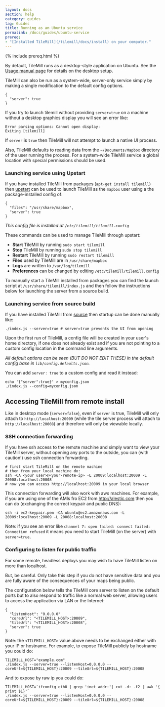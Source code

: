 ```yaml
---
layout: docs
section: help
category: guides
tag: Guides
title: Running as an Ubuntu service
permalink: /docs/guides/ubuntu-service
prereq:
- "[Installed TileMill](/tilemill/docs/install) on your computer."
---
```

{% include prereq.html %}

By default, TileMill runs as a desktop-style application on Ubuntu. See the [Usage manual page](/tilemill/docs/manual/usage/) for details on the desktop setup.

TileMill can also be run as a system-wide, server-only service simply by making a single modification to the default config options.

    {
      "server": true
    }

If you try to launch tilemill without providing `server=true` on a machine without a desktop graphics display you will see an error like:

    Error parsing options: Cannot open display:
    Exiting [tilemill]

If `server` is `true` then TileMill will not attempt to launch a native UI process.

Also, TileMill defaults to reading data from the `~/Documents/Mapbox` directory of the user running the process. For a system-wide TileMill service a global location with special permissions should be used.

### Launching service using Upstart

If you have installed TileMill from packages (`apt-get install tilemill`) then [upstart](http://upstart.ubuntu.com/) can be used to launch TileMill as the `mapbox` user using a the package-installed config of:

    {
      "files": "/usr/share/mapbox",
      "server": true
    }

_This config file is installed at `/etc/tilemill/tilemill.config`_

These commands can be used to manage TileMill through upstart:

- **Start** TileMill by running `sudo start tilemill`
- **Stop** TileMill by running `sudo stop tilemill`
- **Restart** TileMill by running `sudo restart tilemill`
- **Files** used by TileMill are in `/usr/share/mapbox`
- **Logs** are written to `/var/log/tilemill`
- **Preferences** can be changed by editing `/etc/tilemill/tilemill.config`

To manually start a TileMill installed from packages you can find the launch script at `/usr/share/tilemill/index.js` and then follow the instructions below for launching the server from a source build.

### Launching service from source build

If you have installed TileMill from [source](source/) then startup can be done manually like:

    ./index.js --server=true # server=true prevents the UI from opening

Upon the first run of TileMill, a config file will be created in your user's home directory, if one does not already exist and if you are not pointing to a custom config location in the command line arguments.

_All default options can be seen (BUT DO NOT EDIT THESE) in the default config base in `lib/config.defaults.json`._

You can add `server: true` to a custom config and read it instead:

    echo '{"server":true}' > myconfig.json
    ./index.js --config=myconfig.json


## Accessing TileMill from remote install

Like in desktop mode (`server=false`), even if `server` is true, TileMill will only attach to `http://localhost:20009` (while the tile server process will attach to `http://localhost:20008`) and therefore will only be viewable locally.

### SSH connection forwarding

If you have ssh access to the remote machine and simply want to view your TileMill server, without opening any ports to the outside, you can (with caution!) use ssh connection forwarding.

    # first start TileMill on the remote machine
    # then from your local machine do:
    ssh -CA <your user>@<your-remote-ip> -L 20009:localhost:20009 -L 20008:localhost:20008
    # now you can access http://localhost:20009 in your local browser

This connection forwarding will also work with aws machines. For example, if you are using one of the AMIs fro EC2 from http://alestic.com then you can do (exchanging the correct keypair and public DNS):

    ssh -i ec2-keypair.pem -CA ubuntu@ec2.amazonaws.com -L 20009:localhost:20009 -L 20008:localhost:20008

Note: if you see an error like `channel 7: open failed: connect failed: Connection refused` it means you need to start TileMill (on the server) with `server=true`.


### Configuring to listen for public traffic

For some remote, headless deploys you may wish to have TileMill listen on more than localhost.

But, be careful. Only take this step if you do not have sensitive data and you are fully aware of the consequences of your maps being public.

The configuration below tells the TileMill core server to listen on the default ports but to also respond to traffic like a normal web server, allowing users to access the application via LAN or the Internet:

    {
      "listenHost": "0.0.0.0"
      "coreUrl": "<TILEMILL_HOST>:20009",
      "tileUrl": "<TILEMILL_HOST>:20008",
      "server": true
    }

Note: the `<TILEMILL_HOST>` value above needs to be exchanged either with your IP or hostname. For example, to expose TileMill publicly by hostname you could do:

    TILEMILL_HOST="example.com"
    ./index.js --server=true --listenHost=0.0.0.0 --coreUrl=${TILEMILL_HOST}:20009 --tileUrl=${TILEMILL_HOST}:20008


And to expose by raw ip you could do:

    TILEMILL_HOST=`ifconfig eth0 | grep 'inet addr:'| cut -d: -f2 | awk '{ print $1}'`
    ./index.js --server=true --listenHost=0.0.0.0 --coreUrl=${TILEMILL_HOST}:20009 --tileUrl=${TILEMILL_HOST}:20008
